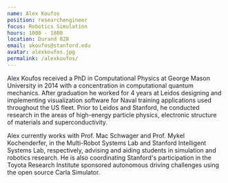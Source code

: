 ```yaml
---
name: Alex Koufos
position: researchengineer
focus: Robotics Simulation
hours: 1000 - 1800
location: Durand 028
email: akoufos@stanford.edu
avatar: alexkoufos.jpg
permalink: /alexkoufos/
---
```


Alex Koufos received a PhD in Computational Physics at George Mason University in 2014 with a concentration in computational quantum mechanics. After graduation he worked for 4 years at Leidos designing and implementing visualization software for Naval training applications used throughout the US fleet. Prior to Leidos and Stanford, he conducted research in the areas of high-energy particle physics, electronic structure of materials and superconductivity.

Alex currently works with Prof. Mac Schwager and Prof. Mykel Kochenderfer, in the Multi-Robot Systems Lab and Stanford Intelligent Systems Lab, respectively, advising and aiding students in simulation and robotics research. He is also coordinating Stanford's participation in the Toyota Research Institute sponsored autonomous driving challenges using the open source Carla Simulator.